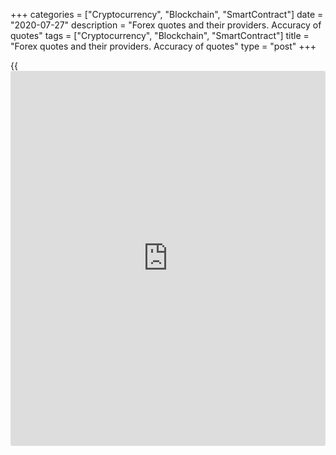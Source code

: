 +++
categories = ["Cryptocurrency", "Blockchain", "SmartContract"]
date = "2020-07-27"
description = "Forex quotes and their providers. Accuracy of quotes"
tags = ["Cryptocurrency", "Blockchain", "SmartContract"]
title = "Forex quotes and their providers. Accuracy of quotes"
type = "post"
+++

{{<iframe id="large-banner" src="https://www.bounty.group/#slide=9.0" width="100%" height="600" scrolling="no" style="border: 0px solid rgb(216, 221, 230); border-radius: 3px;">}}

July 27, 2020

July 27, 2020

Forex QuotesOleg Tkachenko

## Forex currency quotes and their providers. Accuracy of Forex quotes

Unlike bank rates, Forex currency quotes are dynamic. They are formed as
the ratio of supply and demand and change every second. Someone makes
money and someone loses on slippage. An error in the accuracy of the
quotes in MT4 can lead to a disruption of the strategy testing results.
In this review you will learn what Forex quotes are and [how to](https://www.playgroundfx.com/blog/forex-trading-how-to/) find the
most profitable rates, what the accuracy of quotes is and why this
information is important for a trader, [how to](https://www.playgroundfx.com/blog/forex-trading-how-to/) download quotes in MT4 and
[how to](https://www.playgroundfx.com/blog/forex-trading-how-to/) make money on Forex on the difference in rates. Stick around!

How to read Forex quotes and work with them

You have surely seen currency quotes in banks and exchange offices. Have
you noticed that not only buy and sell rates are different at each bank,
but also the size of the margin? It’s the same on Forex: each broker has
its own quotes and spread size, and the trader needs to choose the most
profitable rate.

You can often encounter the term accuracy of quotes on traders' forums.
Sometimes there are explosive disputes around it: according to some
traders, the inaccuracy of quotes is the reason for their losses.
Although this is a rather controversial issue, the quotes of currency
pairs differ with different brokers. There is even a strategy called
[arbitrage](https://www.playgroundfx.com/blog/arbitrage-bot-bitcoin/) trading, where you make money on the difference in Forex
currency rates of different brokers in the short term.

In this article, you will learn the following:

  * What are Forex quotes and why a trader needs this information?
  * Who are Forex currency rate providers and how does ECN systems work?
  * Why is the accuracy of quotes important and where to find the most profitable rate?
  * How to upload and download quotes in MT4?
  * What is [arbitrage](https://www.playgroundfx.com/blog/arbitrage-bot-bitcoin/) on Forex?

### What are currency quotes on Forex and what types are there?

Quote is the value of an underlying asset (instrument) expressed in
units of another (quoted) asset (instrument). On Forex, a currency rate
is the value of one currency expressed in units of another currency.
Currency pair quotes are represented by two values: the Bid price - the
price at which the trader can sell it, and the Ask price - the price at
which the trader can buy the base currency for the quoted one. The Bid
price is always lower than the Ask price.

![LiteForex: Forex quotes and their providers. Accuracy of quotes][1]

 **Example.** The screenshot shows the quotes of the EUR/USD currency
pair in MT4. They mean the following:

  * Ask (Buy) price - 1.10039. It means that a trader can buy 100,000 euros for 110,039 US dollars.
  * Bid (Sell) price - 1,10016. It means that when selling 100,000 euros, the trader gets 110,016 US dollars.
  * Spread = 1.10039 - 1.10016.

 _ **Important! Look at the colors. Please note that the buy price of
the EUR for the USD (the one that is higher) is located above the Buy by
Market button in blue. You press this button if you want to buy Euro by
opening a long position. The red Sell by Market button opens a short
position (selling euros). You already know that the Buy price is always
higher than the Sell price. But then why is the higher price red in the
left chart? Answer: Ignore the color of the lines in the chart. This is
an MT4 bug that the developers stubbornly refuse to fix. We don’t know
why, but this can be confusing for novice traders.**_

Quotes can be direct and inverse. For example, if the quote EUR/USD = 2
is direct (you can buy 1 euro for 2 US dollars), then the reverse quote
will be USD/EUR = 0.5 (you can buy 1 US dollar for 50 euro cents). The
base currency in the first place is always equal to one, and the value
of the quoted currency is how much you can buy this very base unit for.

Other things you need to know about quotes:

  * In most cases, quotes are expressed in 4 digits after the decimal point and the last digit is called a point. So the price change from 1.2500 to 1.2501 is equal to one point. Some brokers have five-digit quotes, and you can encounter the term "pip". This is where the confusion begins. According to one version, points and pips are the same thing. According to another version, the 5th digit in quotes is pips, and the 4th is points. This is most confusing on trading forums, where someone writes that they earned 500 points, while in fact they earned only 50 points (which is the [daily](https://www.fintecher.org/2020/03/03/forex-trading-daily-strategy/) volatility of the pair). What do you do? Read the broker's offer, account specification and study the [terms](https://www.fintechee.com/terms/) carefully.
  * Pip is the 4th digit after the decimal point (0.0001) for all currency pairs except for the Japanese yen – there it’s the 2nd digit after the decimal point (0.01).
  * Currency pairs with the USD are called major pairs. Pairs without the USD are called a cross rates.
  * Quotes can be dealing or indicative. Dealing quotes are real quotes from [news](https://www.letsplayfx.com/blog/forex-news-website/) agencies and are used on live accounts. Indicative quotes are approximate quotes that do not have high accuracy and update speed. They can be used on demo accounts.

### Who are quotes providers

The currency exchange rate on Forex is formed as the ratio of supply and
demand. This means that all traders' orders should be gathered by
brokers into a single system, where they will be processed, sorted and
transferred back to traders as the best proposed [options](https://www.fixpro.org/post/options-liquidity/). These order
processing systems are also called liquidity [aggregator](https://www.fintechee.com/features/price-aggregator/)s or quote
providers. The counterparties who execute orders of traders and who are
also participants in these systems “on the other side of the barricades”
are [liquidity provider](https://www.fintechee.com/services/liquidity-provider/)s.

Simply put, [liquidity provider](https://www.fintechee.com/services/liquidity-provider/)s are providers of information on order
volumes and desired rates. Liquidity [aggregator](https://www.fintechee.com/features/price-aggregator/)s are platforms where
quotes are mixed and sorted and trades are managed.

How ECN (Electronic Communication Network) liquidity [aggregator](https://www.fintechee.com/features/price-aggregator/) works:

  * All traders' orders to buy and sell currencies are gathered in the so-called order book (depth of market). They are divided into two groups - buy and sell - and are sorted by price in ascending or descending order.
  * If there are suitable orders from different clients inside the order book (the same buy and sell prices), these trades overlap.
  * A request is made to [liquidity provider](https://www.fintechee.com/services/liquidity-provider/)s (such as large banks, brokers) with a price closest to the next order.
  * If the [liquidity provider](https://www.fintechee.com/services/liquidity-provider/) approves it, the trader's order is executed. If there is no approval, the order is forwarded to the next supplier.
  * If none of the [liquidity provider](https://www.fintechee.com/services/liquidity-provider/)s is ready to satisfy the trader's request at the price set by them, the trader gets a new quote.

Client orders are merged using the FIX (Financial Information Exchange)
protocol, which allows two [options](https://www.fixpro.org/post/options-liquidity/) for order execution:

  * FOK (fill or kill) - full execution of the order if there is a suitable price and volume offer from the [liquidity provider](https://www.fintechee.com/services/liquidity-provider/). There is no other option.
  * IOC (immediate or cancel) - full or partial order execution. The trader's order can be partially executed at the price specified in the order, the remaining volume is executed at a different price.

 **For example,** the trader wants to buy 100 euros at a price of
1.2000. In the first case, if the [liquidity provider](https://www.fintechee.com/services/liquidity-provider/) is ready to satisfy
the order in full, the trade is executed, if not - the order is not
executed. In the second case, if the [liquidity provider](https://www.fintechee.com/services/liquidity-provider/) is ready to
satisfy the request for 70 euros at this price, the order is executed,
the trader buys the remaining 30 euros at a higher price.

The most famous [liquidity provider](https://www.fintechee.com/services/liquidity-provider/)s are Barclays, Citibank, Credit
Suisse, and Saxo Bank. The most famous ECN systems (liquidity
[aggregator](https://www.fintechee.com/features/price-aggregator/)s) that unite [liquidity provider](https://www.fintechee.com/services/liquidity-provider/)s, brokers and act as the
final link in the trader chain are Integral, Currenex, and LMAX. LMAX is
referred to as an MTF [aggregator](https://www.fintechee.com/features/price-aggregator/), but I see no reason to go into the
details of differences between ECN and MTF systems. For novice traders,
the difference in how they process orders and deliver quotes is
irrelevant.

 **A few useful points:**

  * Small brokers often do not have the technical capacities of direct access to Integral and Currenex networks. They use the services of other large brokers that provide sub-brokers with access to [liquidity provider](https://www.fintechee.com/services/liquidity-provider/)s and the necessary software. But the more intermediaries there are in the network, the longer the delay in quotes updating.
  * The more access a broker has to [liquidity provider](https://www.fintechee.com/services/liquidity-provider/)s, the less slippage in order execution.
  * Honest brokers do not hide their quotes and [liquidity provider](https://www.fintechee.com/services/liquidity-provider/)s.

### Frequently asked questions about quotes

 **1.** Is there a difference between quotes on live and demo accounts?
Yes, there is, although some brokers swear to potential clients that
there is no difference. Some broker [website](https://www.playgroundfx.com/blog/website-for-forex-trading/)s have a warning that the
demo account is intended for perfecting the use of technical tools and
the platform, because the quotes are not the same as the rates (quotes)
of the Forex currencies in the real market. In order not to overload the
servers, brokers deliberately reduce the rate of quotes updating on demo
accounts.

Other brokers assure that live and demo accounts are completely
identical.

  * How to check for discrepancies in quotes. You open two platforms at the same time with a real and demo account. At the time of placing an order, compare quotes for several currency pairs. To avoid wasting money on experiments, use cent accounts with a deposit of several dollars. Please note that the placed orders will also have to be executed in the same way (slippage may occur on a live account).

Differences in quotations are often caused by dishonest brokers
deliberately manipulating the rates. The results of many strategies
depends on a few millimeters of price movement (for example, the price
is two steps away from a stop loss or stop out). It is beneficial for a
broker to create the appearance of success by adjusting rates. While in
the real market the trade would have been closed by stop order, on the
demo account the price reverses to the delight of the trader.

 **2\. Which providers of quotes are the fastest?** Opinions differ:
Integral, Currenex, LMAX. The question of the fastest supplier has been
repeatedly discussed on trading forums and there is no right answer due
to several factors:

  * Proximity to server and exchange. The closer the trader is to the quotes distribution server, the faster they get the quotes.
  * Protocol for overlapping orders: FOK (fill or kill) or IOC (immediate or cancel), which in turn affects the execution queue and slippage, determining the rate of change of quotes.
  * Technical capabilities of the broker’s and trader’s software.

 **3\. What is the importance of the accuracy of the broker's quotes and
[how to](https://www.playgroundfx.com/blog/forex-trading-how-to/) check it?** The accuracy of quotes affects the trading results.
For example, the price is in the channel for some time, suddenly breaks
through the channel boundaries, touches the stop loss and returns to the
previous level. Question: was everything ok with the quotes?

Another example: to test a strategy, you upload the [history](https://www.fixpro.org/post/chargeless-historical-data-api-backtesting/) of defective
quotes - the quotes with gaps for certain periods of time. Tell me,
would you trust the results of such testing without knowing how the
price behaved within the missed period? I wouldn’t.

How to check the accuracy of quotes:

  * Compare Forex quotes of several brokers online by opening terminals or their web versions. However, the result is not guaranteed since differences in rates may be of a local (temporary) nature.
  * Download quotes of several brokers from their terminals in Excel (more about [how to](https://www.playgroundfx.com/blog/forex-trading-how-to/) do it below). Find discrepancies using basic formulas. Advantages of this method: you will immediately see the discrepancies for the past periods, when these discrepancies appeared and how large they were. The only problem is in choosing the standard of quotations (what you compare them to).
  * Test the trading system with the same parameters by loading quotes from different sources.
  * Download an archive of quotes or compare current quotes directly with [liquidity provider](https://www.fintechee.com/services/liquidity-provider/)s in the ECN system. For example, on the [website](https://www.playgroundfx.com/blog/website-for-forex-trading/) of Bloomberg agency, Dukascopy bank, etc. Avoid using informers, investment [website](https://www.playgroundfx.com/blog/website-for-forex-trading/)s, etc. - they advertise in order to increase traffic and the accuracy of their quotes is questionable.

Problems with the accuracy of quotes can occur in two cases: a delay in
the rate update or manipulation by a broker. The broker will not bother
with a trader with a small deposit - this is not worth the reputation.
The discrepancies in quotes for a trader with a large deposit can be
explained by a technical failure. If you ahve are doubts - look for the
archive of quotes, compare online Forex quotes and draw conclusions.

### How to download Forex quotes in MT4 or export them to Excel

 **1\. Downloading quotes in MT4.** In MT4, click "Service - Quotes
Archive". Select the desired currency pair and timeframe, click
"Download". The data is automatically downloaded from the [website](https://www.playgroundfx.com/blog/website-for-forex-trading/) of MT4
developer MetaQuotes.

 **![LiteForex: Forex quotes and their providers. Accuracy of
quotes][2]**

The period is specified in the "Service - Options - Charts" menu, where
you need to set the number of [history](https://www.fixpro.org/post/chargeless-historical-data-api-backtesting/) bars.

 **2\. Import the quotes archive downloaded from other resources to
MT4.** Download only minute quotes because they are the most detailed
and accurate.

Where to find the most accurate quotes? Many forums recommend
www.truefx.com. According to them, they deliver quotes that are directly
formed in the ECN-system Integral.

 **3\. Upload quotes from MT4 to Excel.** In the previous screenshot,
there is an "Export" button. We unload the data, open it in a
spreadsheet editor. In Excel all seven columns are uploaded in one cell.
We do the following:

  * In Excel, click "Data", then in the top menu on the left find the "From Text" tab, import the file unloaded from MT4.
  * Select "With delimiters", select a character as a delimiter (comma).
  * Choosing a column format. That's it, the file is ready.

Now we transfer quotes from other sources to the same format, and move
the data into the main file by date through the VLOOKUP function. By
subtracting the cells, we find the divergence in quotes.

### What is [arbitrage](https://www.playgroundfx.com/blog/arbitrage-bot-bitcoin/) trading on Forex? Learning to make money on the
difference in quotes

Imagine you have $110. You come to the exchange office and buy 100 euros
at the EUR/USD sell rate = 1.1000. While walking back home, in another
exchange office you see the buy rate (Important! It’s the buy rate, it’s
always lower) [EUR/USD][3] = 1.110. You sell your €100 and get $111.
Your profit was $1. Now you can return to the first exchange office for
another 100 euros. Congratulations, you've made an [arbitrage](https://www.playgroundfx.com/blog/arbitrage-bot-bitcoin/) trade.

Alas, in reality you cannot earn by walking between exchange offices,
otherwise everyone would be able to make money on such a simple
speculation. None of the exchange rates quoted by exchangers will ever
be higher than the selling rates of another exchanger. Forex is a
different matter:

  * Here trading is carried out on exchanges around the world, on a much larger scale.
  * Here quotes are formed by the ratio of supply and demand and change every fraction of a second. For comparison, banking rates for the population are often set every day (they can change several times during the day, but not every second).
  * Many intermediaries are involved in the data transmission system. Before the information flow reaches the trader and is converted into numbers in MT4, it is sent from [liquidity provider](https://www.fintechee.com/services/liquidity-provider/)s through a series of servers, including the broker's servers. It takes time.

Some things are possible on Forex that do not happen in the system of
bank quotations. Competition dictates brokers to set tight spreads. Some
of the brokers (and therefore traders) get information earlier, some
later because of the technical and software capabilities. This is why
sometimes for a few seconds, the sell price of one broker is higher than
the buy price of another broker. Forex does not have a single center -
the difference in quotes for the same currency pair can even be on
different exchanges. And you can use this!

 **Classic [arbitrage](https://www.playgroundfx.com/blog/arbitrage-bot-bitcoin/) trading looks like this:**

  * At 13:05, quotes on 2 exchanges for one currency pair were the same. The trader discovers that at 13:06 on one exchange the quotes for a currency pair rose, for example, to 1.2565, on the other – to 1.2555. The difference is 10 points.
  * A trader opens a buy trade at a lower price, and a sell trade at a higher price. The difference between quotes must be greater than the spread of both brokers (i.e. double spread). The volume of both trades is equal.
  * As soon as the prices arrive at the same value, the trader closes both positions.

Opening two opposite trades with the same volume is called locking.
There are two open positions for the following reason: in theory, the
lagging price should go up, but the second option is also possible - the
leading quotes will return to the lagging ones. In the case of two
opposite trades, the trader loses only on the additional spread, but in
any case earns on the leveling of prices.

There is another type of [arbitrage](https://www.playgroundfx.com/blog/arbitrage-bot-bitcoin/) trading - cross-platform trading. You
need to find two brokers whose quotes are lagging relative to each
other. There will be one leading broker and the second lagging broker.
Trades are opened on different platforms according to the principle
described above, using software that will automatically track price
differences. You only need to find honest brokers.

The advantage of trading on differences in currency rates is that there
is no risk - the trader knows in advance where the lagging price will
go. Another advantage is that you need neither fundamental nor technical
analysis, although the greatest discrepancies in quotes happen precisely
at the moments of sharp surges in trading activity ([news](https://www.letsplayfx.com/blog/forex-news-website/) release).

 **Disadvantages of trading with an [arbitrage](https://www.playgroundfx.com/blog/arbitrage-bot-bitcoin/) strategy:**

  * Relatively low income. The difference between currency rates in Forex is small, but this is not even the problem. To compensate for the costs (brokerage, transaction and withdrawal fees), a trader needs to do several dozen or even hundreds of trades. Is it worth it? It’s up to you to decide.
  * Emotional load. The trader is forced to constantly look for divergence of rates to make money on them. Do you want to sit at the monitor for days and not just watch the chart, but actively search through dozens of quotes?
  * Arbitrage cases last a few seconds and during this time you need to detect the discrepancy and also make a trade. You can always use a script or a [robot](https://www.playgroundfx.com/blog/automated-forex-trading-robot/), but will they be effective?
  * The characteristics of servers, platforms and other technical tools are improving every day. The speed of information transfer is already so high that discrepancies in quotations happen less frequently.
  * Brokers are familiar with the [arbitrage](https://www.playgroundfx.com/blog/arbitrage-bot-bitcoin/) technology and not all of them like it, so they set restrictions: they include the conditions of the minimum trade time in the offer, increase the spread, etc.

My opinion: [arbitrage](https://www.playgroundfx.com/blog/arbitrage-bot-bitcoin/) trading is not worth the effort and time. But it
exists and there are those who make money with it. Whether you should
use it is up to you, but I hope the information was useful to you.

 **Conclusion.** For some reason, beginner traders neglect the
importance of the accuracy of quotes, although their comparison can tell
a lot about the honesty of the broker. Also, the accuracy of quotes is
important in the formation of a trading system: where you set a stop
loss or take profit, where the key resistance and support levels are,
etc. No less important is the accuracy of Forex currency quotes when
testing strategies and indicators. I hope this review was helpful to
you. Do you have questions or tips? Let’s discuss in the comments!

* * *

P.S. Did you like my article? Share it in social networks: it will be
the best “thank you" :)

Ask me questions and comment below. I’ll be glad to answer your
questions and give necessary explanations.

 **Useful links:**

  * I recommend trying to trade with a reliable broker [here][4]. The system allows you to trade by yourself or copy successful traders from all across the globe.
  * Use my promo-code BLOG for getting deposit bonus 50% on LiteForex platform. Just enter this code in the appropriate field while [depositing][5] your trading account.
  * Telegram channel with high-quality analytics, Forex reviews, training articles, and other useful things for traders <t.me/liteforex>

![Forex Quotes][6]

The content of this article reflects the author’s opinion and does not
necessarily reflect the official position of LiteForex. The material
published on this page is provided for informational purposes only and
should not be considered as the provision of investment advice for the
purposes of Directive 2004/39/EC.

Rate this article:

{{value}}

( {{count}} {{title}} )

   1. cdn.liteforex.com/cache/uploads/blog_post/blog_posts/Forex-Quotes/Quote-en-1.jpg?w=30&s=f9db306696040cc090379fe043a2b823
   2. cdn.liteforex.com/cache/uploads/blog_post/blog_posts/Forex-Quotes/Quote-en-2.jpg?w=30&s=3244bc12bacea7cdefe1ac60fdeb4e1d
   3. my.liteforex.com/trading/chart?symbol=EURUSD
   4. my.liteforex.com/?category=for-[beginners](https://www.playgroundfx.com/blog/forex-for-beginners/)&slug=forex-quotes&openPopup=%2Fregistration%2Fpopup&utm_source=blog&utm_medium=article&utm_campaign=bonus
   5. my.liteforex.com/deposit/?category=for-[beginners](https://www.playgroundfx.com/blog/forex-for-beginners/)&slug=forex-quotes&promo_code=BLOG&utm_source=blog&utm_medium=article&utm_campaign=bonus
   6. cdn.liteforex.com/cache/uploads/blog_post/blog_posts/Forex-Quotes/Forex-Quotes.jpg?q=75&w=1000&s=ec8255733b8c4d604a1e5e5044dccee7